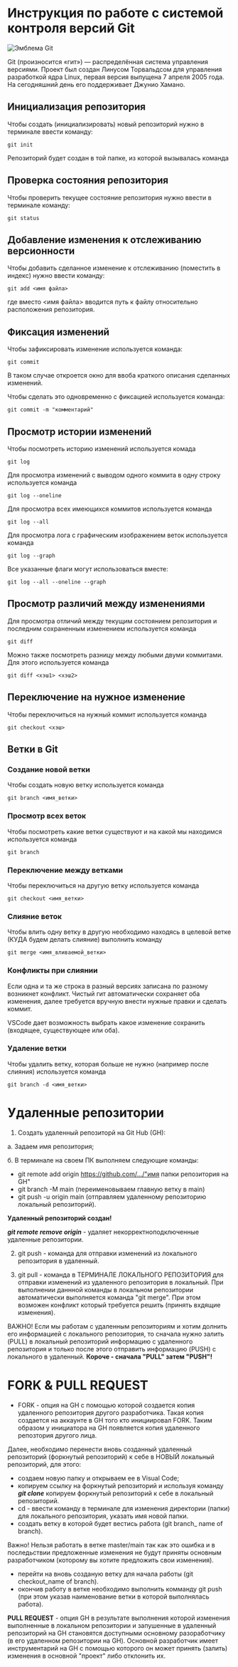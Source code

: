 # **Инструкция по работе с системой контроля версий Git**

![Эмблема Git](git.jpg)

Git (произносится «гит») — распределённая система управления версиями. Проект был создан Линусом Торвальдсом для управления разработкой ядра Linux, первая версия выпущена 7 апреля 2005 года. На сегодняшний день его поддерживает Джунио Хамано.

## Инициализация репозитория

Чтобы создать (инициализировать) новый репозиторий нужно в терминале ввести команду:

    git init

Репозиторий будет создан в той папке, из которой вызывалась команда

## Проверка состояния репозитория

Чтобы проверить текущее состояние репозитория нужно ввести в терминале команду:

    git status

## Добавление изменения к отслеживанию версионности

Чтобы добавить сделанное изменение к отслеживанию (поместить в индекс) нужно ввести команду:

    git add <имя файла>

где вместо <имя файла> вводится путь к файлу относительно расположения репозитория.

## Фиксация изменений

Чтобы зафиксировать изменение используется команда:

    git commit

В таком случае откроется окно для ввоба краткого описания сделанных изменений.

Чтобы сделать это одновременно с фиксацией используется команда:

    git commit -m "комментарий"

## Просмотр истории изменений

Чтобы посмотреть историю изменений используется комада

    git log

Для просмотра изменений с выводом одного коммита в одну строку используется команда

    git log --oneline

Для просмотра всех имеющихся коммитов используется команда

    git log --all

Для просмотра лога с графическим изображением веток используется команда

    git log --graph

Все указанные флаги могут использоваться вместе:

    git log --all --oneline --graph

## Просмотр различий между изменениями

Для просмотра отличий между текущим состоянием репозитория и последним сохраненным изменением используется команда

    git diff

Можно также посмотреть разницу между любыми двуми коммитами. Для этого используется команда

    git diff <хэш1> <хэш2>

## Переключение на нужное изменение

Чтобы переключиться на нужный коммит используется команда

    git checkout <хэш>

## Ветки в Git

### Создание новой ветки

Чтобы создать новую ветку используется команда

    git branch <имя_ветки>

### Просмотр всех веток

Чтобы посмотреть какие ветки существуют и на какой мы находимся используется команда

    git branch

### Переключение между ветками

Чтобы переключиться на другую ветку используется команда

    git checkout <имя_ветки>

### Слияние веток

Чтобы влить одну ветку в другую необходимо находясь в целевой ветке (КУДА будем делать слияние) выполнить команду

    git merge <имя_вливаемой_ветки>

### Конфликты при слиянии

Если одна и та же строка в разный версиях записана по разному возникнет конфликт.
Чистый гит автоматически сохраняет оба изменения, далее требуется вручную внести нужные правки и сделать коммит.

VSСode дает возможность выбрать какое изменение сохранить (входящее, существующее или оба).

### Удаление ветки

Чтобы удалить ветку, которая больше не нужно (например после слияния) используется команда

    git branch -d <имя_ветки>

# **Удаленные репозитории**

1. Создать удаленный репозиторй на Git Hub (GH):

а. Задаем имя репозитория;

б. В терминале на своем ПК выполняем следующие команды:
* git remote add origin https://github.com/.../"имя папки репозитория на GH"
* git branch -M main (переименовываем главную ветку в main)
* git push -u origin main (отправляем удаленному репозиторию локальный репозиторий).

**Удаленный репозиторий создан!**

**_git remote remove origin_** - удаляет некорректноподключенные удаленные репозитории.

2. git push - команда для отправки изменений из локального репозитория в удаленный.

3.  git pull - команда в ТЕРМИНАЛЕ ЛОКАЛЬНОГО РЕПОЗИТОРИЯ для отправки изменений из удаленного репозитория в локальный. При выполнении даннной команды в локальном репозитории автоматически выполняется команда "git merge". При этом возможен конфликт который требуется решить (принять вхдящие изменения).

ВАЖНО! Если мы работам с удаленным репозиториям и хотим долнить его информацией с локального репозитория, то сначала нужно залить (PULL) в локальный репозиторий информацию с удаленного репозитория и только после этого отправить информацию (PUSH) c локального в удаленный. **Короче - сначала "PULL" затем "PUSH"!** 

# **FORK & PULL REQUEST**

* FORK - опция на GH c помощью которой создается копия удаленного репозитория другого разработчика. Такая копия создается на аккаунте в GH того кто инициировал FORK. Таким образом у инициатора на GH появляется копия удаленного репозтория другого лица.

Далее, необходимо перенести вновь созданный удаленный репозиторий (форкнутый репозиторий) к себе в НОВЫЙ локальный репозиторий, для этого:
* создаем новую папку и открываем ее в Visual Code;
* копируем ссылку на форкнутый репозиторий и используя команду **_git clone_** копируем форкнутый репозиторий к себе в локальный репозиторий. 
* cd - ввести команду в терминале для изменения директории (папки) для локального репозитория, указать имя новой папки.
* создать ветку в которой будет вестись работа (git branch_ name of branch). 

Важно! Нельзя работать в ветке master/main так как это ошибка и в последьствии предложенные изменения не будут приняты основным разработчиком (которому вы хотите предложить свои изменения).

* перейти на вновь созданую ветку для начала работы (git checkout_name of branch).
* окончив работу в ветке необходимо выполнить комманду git push (при этом указав наименование ветки в которой выполнялась работа).

**PULL REQUEST** - опция GH в результате выполнения которой изменения выполненные в локальном репозитории и запушенные в удаленный репозиторий на GH становятся доступными основному разоработчику (в его удаленном репозитории на GH). Основной разработчик имеет инструментарий на GH с помощью которого он может принять (залить) изменения в основной "проект" либо отклонить их.